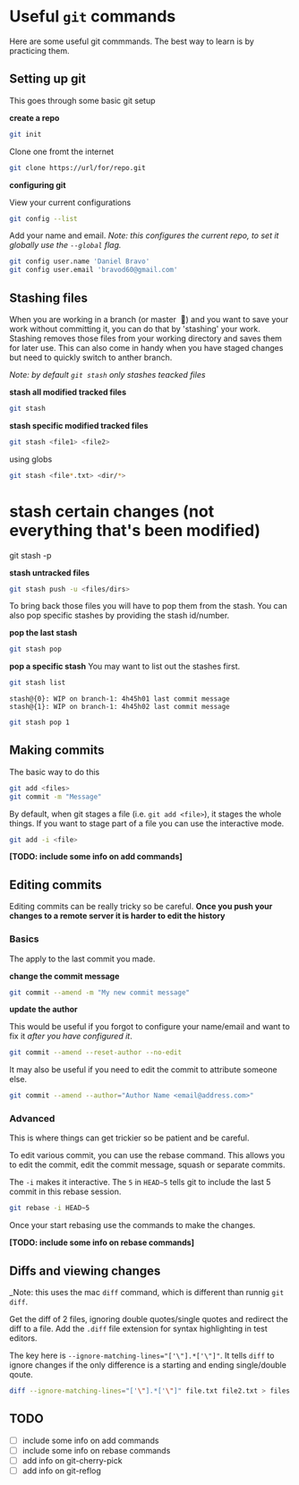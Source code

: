 # Useful `git` commands

Here are some useful git commmands. The best way to learn is by practicing them.

## Setting up git

This goes through some basic git setup

**create a repo**

```bash
git init
```

Clone one fromt the internet

```bash
git clone https://url/for/repo.git
```

**configuring git**

View your current configurations

```bash
git config --list
```
Add your name and email. _Note: this configures the current repo, to set it
globally use the `--global` flag._

```bash
git config user.name 'Daniel Bravo'
git config user.email 'bravod60@gmail.com'
```


## Stashing files

When you are working in a branch (or master  😬) and you want to save your work
without committing it, you can do that by 'stashing' your work. Stashing removes
those files from your working directory and saves them for later use. This can
also come in handy when you have staged changes but need to quickly switch to
anther branch.

_Note: by default `git stash` only stashes teacked files_

**stash all modified tracked files**

```bash
git stash
```
**stash specific modified tracked files**

```bash
git stash <file1> <file2>
```

using globs

```bash
git stash <file*.txt> <dir/*>
```

# stash certain changes (not everything that's been modified)
git stash -p

**stash untracked files**

```bash
git stash push -u <files/dirs>
```

To bring back those files you will have to pop them from the stash. You can also
pop specific stashes by providing the stash id/number.

**pop the last stash**

```bash
git stash pop
```

**pop a specific stash**
You may want to list out the stashes first.

```bash
git stash list
```
```
stash@{0}: WIP on branch-1: 4h45h01 last commit message
stash@{1}: WIP on branch-1: 4h45h02 last commit message
```
```bash
git stash pop 1
```


## Making commits

The basic way to do this

```bash
git add <files>
git commit -m "Message"
```

By default, when git stages a file (i.e. `git add <file>`), it stages the whole
things. If you want to stage part of a file you can use the interactive mode.

```bash
git add -i <file>
```

**[TODO: include some info on add commands]**


## Editing commits

Editing commits can be really tricky so be careful. **Once you push your changes
to a remote server it is harder to edit the history**

### Basics

The apply to the last commit you made.

**change the commit message**

```bash
git commit --amend -m "My new commit message"
```

**update the author**

This would be useful if you forgot to configure your name/email and want to fix
it _after you have configured it_.

```bash
git commit --amend --reset-author --no-edit
```
It may also be useful if you need to edit the commit to attribute someone else.

```bash
git commit --amend --author="Author Name <email@address.com>"
```

### Advanced

This is where things can get trickier so be patient and be careful.

To edit various commit, you can use the rebase command. This allows you to edit
the commit, edit the commit message, squash or separate commits.

The `-i` makes it interactive. The `5` in `HEAD~5` tells git to include the last
5 commit in this rebase session.

```bash
git rebase -i HEAD~5
```

Once your start rebasing use the commands to make the changes.

**[TODO: include some info on rebase commands]**


## Diffs and viewing changes

_Note: this uses the mac `diff` command, which is different than runnig
`git diff`.

Get the diff of 2 files, ignoring double quotes/single quotes and redirect
the diff to a file. Add the `.diff` file extension for syntax highlighting in
test editors.

The key here is `--ignore-matching-lines="['\"].*['\"]"`. It tells `diff` to
ignore changes if the only difference is a starting and ending single/double
qoute.

```bash
diff --ignore-matching-lines="['\"].*['\"]" file.txt file2.txt > files.diff
```

## TODO
- [ ] include some info on add commands
- [ ] include some info on rebase commands
- [ ] add info on git-cherry-pick
- [ ] add info on git-reflog
